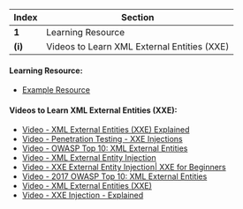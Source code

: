 Index | Section
---   | ---
**1** | Learning Resource
**(i)** | Videos to Learn XML External Entities (XXE)


#### Learning Resource:

  * [Example Resource](https://www.hacksplaining.com/exercises/xml-external-entities)


#### Videos to Learn XML External Entities (XXE):

  * [Video - XML External Entities (XXE) Explained](https://www.youtube.com/watch?v=gjm6VHZa_8s&ab_channel=PwnFunction)
  * [Video - Penetration Testing - XXE Injections](https://www.youtube.com/watch?v=urQZZJ8iDB8&ab_channel=TutorialsPoint%28India%29Ltd)
  * [Video - OWASP Top 10: XML External Entities](https://www.youtube.com/watch?v=iGDJ695dUEM&ab_channel=LoiLiangYang)
  * [Video - XML External Entity Injection](https://www.youtube.com/watch?v=9ZokuRHo-eY&ab_channel=Bugcrowd)
  * [Video - XXE External Entity Injection| XXE for Beginners](https://www.youtube.com/watch?v=RNGLCVe7ZUQ&ab_channel=CyberSecurityTV)
  * [Video - 2017 OWASP Top 10: XML External Entities](https://www.youtube.com/watch?v=g2ey7ry8_CQ&ab_channel=F5DevCentral)
  * [Video - XML External Entities (XXE)](https://www.youtube.com/watch?v=emwQxqOnYUo&ab_channel=SecureCodeWarrior)
  * [Video - XXE Injection - Explained](https://www.youtube.com/watch?v=JI0daBHq6fA&ab_channel=Override)

